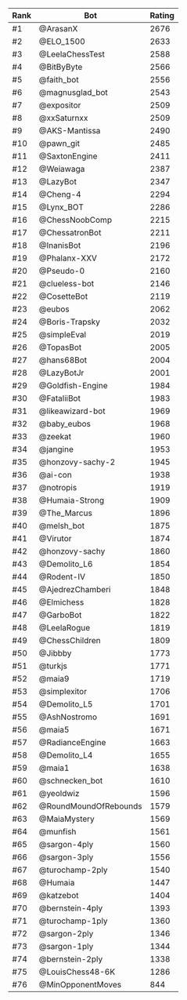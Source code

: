 Rank|Bot|Rating
---|---|---
#1|@ArasanX|2676
#2|@ELO_1500|2633
#3|@LeelaChessTest|2588
#4|@BitByByte|2566
#5|@faith_bot|2556
#6|@magnusglad_bot|2543
#7|@expositor|2509
#8|@xxSaturnxx|2509
#9|@AKS-Mantissa|2490
#10|@pawn_git|2485
#11|@SaxtonEngine|2411
#12|@Weiawaga|2387
#13|@LazyBot|2347
#14|@Cheng-4|2294
#15|@Lynx_BOT|2286
#16|@ChessNoobComp|2215
#17|@ChessatronBot|2211
#18|@InanisBot|2196
#19|@Phalanx-XXV|2172
#20|@Pseudo-0|2160
#21|@clueless-bot|2146
#22|@CosetteBot|2119
#23|@eubos|2062
#24|@Boris-Trapsky|2032
#25|@simpleEval|2019
#26|@TopasBot|2005
#27|@hans68Bot|2004
#28|@LazyBotJr|2001
#29|@Goldfish-Engine|1984
#30|@FataliiBot|1983
#31|@likeawizard-bot|1969
#32|@baby_eubos|1968
#33|@zeekat|1960
#34|@jangine|1953
#35|@honzovy-sachy-2|1945
#36|@ai-con|1938
#37|@notropis|1919
#38|@Humaia-Strong|1909
#39|@The_Marcus|1896
#40|@melsh_bot|1875
#41|@Virutor|1874
#42|@honzovy-sachy|1860
#43|@Demolito_L6|1854
#44|@Rodent-IV|1850
#45|@AjedrezChamberi|1848
#46|@Elmichess|1828
#47|@GarboBot|1822
#48|@LeelaRogue|1819
#49|@ChessChildren|1809
#50|@Jibbby|1773
#51|@turkjs|1771
#52|@maia9|1719
#53|@simplexitor|1706
#54|@Demolito_L5|1701
#55|@AshNostromo|1691
#56|@maia5|1671
#57|@RadianceEngine|1663
#58|@Demolito_L4|1655
#59|@maia1|1638
#60|@schnecken_bot|1610
#61|@yeoldwiz|1596
#62|@RoundMoundOfRebounds|1579
#63|@MaiaMystery|1569
#64|@munfish|1561
#65|@sargon-4ply|1560
#66|@sargon-3ply|1556
#67|@turochamp-2ply|1540
#68|@Humaia|1447
#69|@katzebot|1404
#70|@bernstein-4ply|1393
#71|@turochamp-1ply|1360
#72|@sargon-2ply|1346
#73|@sargon-1ply|1344
#74|@bernstein-2ply|1338
#75|@LouisChess48-6K|1286
#76|@MinOpponentMoves|844
